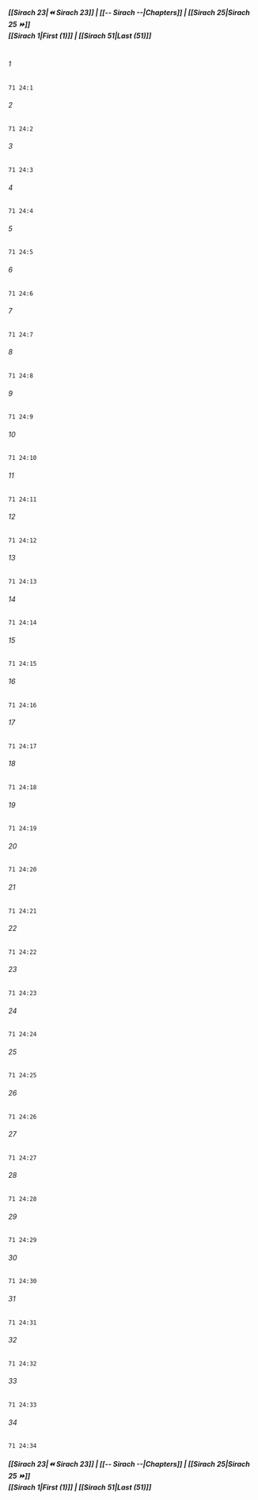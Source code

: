 
##### **[[Sirach 23|⏪ Sirach 23]] | [[-- Sirach --|Chapters]] | [[Sirach 25|Sirach 25 ⏩]]**<br>**[[Sirach 1|First (1)]] | [[Sirach 51|Last (51)]]**<br><br>

###### 1
``` verse
71 24:1
```
###### 2
``` verse
71 24:2
```
###### 3
``` verse
71 24:3
```
###### 4
``` verse
71 24:4
```
###### 5
``` verse
71 24:5
```
###### 6
``` verse
71 24:6
```
###### 7
``` verse
71 24:7
```
###### 8
``` verse
71 24:8
```
###### 9
``` verse
71 24:9
```
###### 10
``` verse
71 24:10
```
###### 11
``` verse
71 24:11
```
###### 12
``` verse
71 24:12
```
###### 13
``` verse
71 24:13
```
###### 14
``` verse
71 24:14
```
###### 15
``` verse
71 24:15
```
###### 16
``` verse
71 24:16
```
###### 17
``` verse
71 24:17
```
###### 18
``` verse
71 24:18
```
###### 19
``` verse
71 24:19
```
###### 20
``` verse
71 24:20
```
###### 21
``` verse
71 24:21
```
###### 22
``` verse
71 24:22
```
###### 23
``` verse
71 24:23
```
###### 24
``` verse
71 24:24
```
###### 25
``` verse
71 24:25
```
###### 26
``` verse
71 24:26
```
###### 27
``` verse
71 24:27
```
###### 28
``` verse
71 24:28
```
###### 29
``` verse
71 24:29
```
###### 30
``` verse
71 24:30
```
###### 31
``` verse
71 24:31
```
###### 32
``` verse
71 24:32
```
###### 33
``` verse
71 24:33
```
###### 34
``` verse
71 24:34
```

##### **[[Sirach 23|⏪ Sirach 23]] | [[-- Sirach --|Chapters]] | [[Sirach 25|Sirach 25 ⏩]]**<br>**[[Sirach 1|First (1)]] | [[Sirach 51|Last (51)]]**
